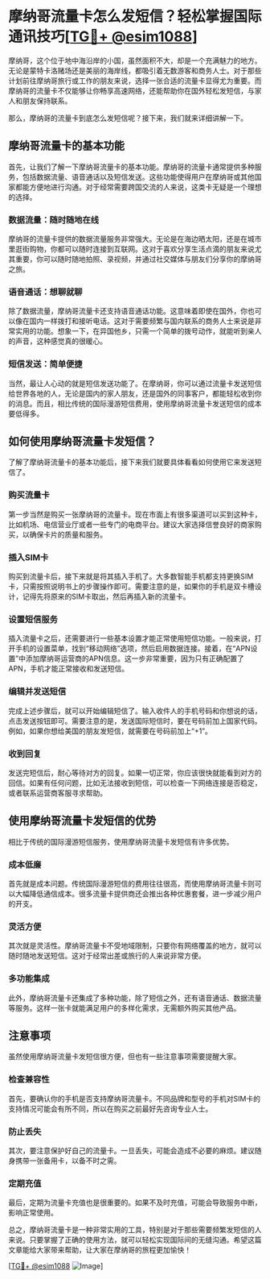 # 摩纳哥流量卡怎么发短信？轻松掌握国际通讯技巧[[TG💪+ @esim1088](https://t.me/s/esim1088)]

摩纳哥，这个位于地中海沿岸的小国，虽然面积不大，却是一个充满魅力的地方。无论是蒙特卡洛赌场还是美丽的海岸线，都吸引着无数游客和商务人士。对于那些计划前往摩纳哥旅行或工作的朋友来说，选择一张合适的流量卡显得尤为重要。而摩纳哥的流量卡不仅能够让你畅享高速网络，还能帮助你在国外轻松发短信，与家人和朋友保持联系。

那么，摩纳哥的流量卡到底怎么发短信呢？接下来，我们就来详细讲解一下。

## 摩纳哥流量卡的基本功能

首先，让我们了解一下摩纳哥流量卡的基本功能。摩纳哥的流量卡通常提供多种服务，包括数据流量、语音通话以及短信发送。这些功能使得用户在摩纳哥或其他国家都能方便地进行沟通。对于经常需要跨国交流的人来说，这类卡无疑是一个理想的选择。

### 数据流量：随时随地在线

摩纳哥的流量卡提供的数据流量服务非常强大。无论是在海边晒太阳，还是在城市里逛街购物，你都可以随时连接到互联网。这对于喜欢分享生活点滴的朋友来说尤其重要，你可以随时随地拍照、录视频，并通过社交媒体与朋友们分享你的摩纳哥之旅。

### 语音通话：想聊就聊

除了数据流量，摩纳哥流量卡还支持语音通话功能。这意味着即使在国外，你也可以像在国内一样拨打和接听电话。这对于需要频繁与国内联系的商务人士来说是非常实用的功能。想象一下，在异国他乡，只需一个简单的拨号动作，就能听到亲人的声音，这种感觉真的很暖心。

### 短信发送：简单便捷

当然，最让人心动的就是短信发送功能了。在摩纳哥，你可以通过流量卡发送短信给世界各地的人，无论是国内的家人朋友，还是国外的同事客户，都能轻松收到你的消息。而且，相比传统的国际漫游短信费用，使用摩纳哥流量卡发送短信的成本要低得多。

## 如何使用摩纳哥流量卡发短信？

了解了摩纳哥流量卡的基本功能后，接下来我们就要具体看看如何使用它来发送短信了。

### 购买流量卡

第一步当然是购买一张摩纳哥的流量卡。现在市面上有很多渠道可以买到这种卡，比如机场、电信营业厅或者一些专门的电商平台。建议大家选择信誉良好的商家购买，以确保卡片的质量和服务。

### 插入SIM卡

购买到流量卡后，接下来就是将其插入手机了。大多数智能手机都支持更换SIM卡，只需按照说明书上的步骤操作即可。需要注意的是，如果你的手机是双卡槽设计，记得先将原来的SIM卡取出，然后再插入新的流量卡。

### 设置短信服务

插入流量卡之后，还需要进行一些基本设置才能正常使用短信功能。一般来说，打开手机的设置菜单，找到“移动网络”选项，然后启用数据连接。接着，在“APN设置”中添加摩纳哥运营商的APN信息。这一步非常重要，因为只有正确配置了APN，手机才能正常接收和发送短信。

### 编辑并发送短信

完成上述步骤后，就可以开始编辑短信了。输入收件人的手机号码和你想说的话，点击发送按钮即可。需要注意的是，发送国际短信时，要在号码前加上国家代码。例如，如果你想给美国的朋友发短信，就需要在号码前加上“+1”。

### 收到回复

发送完短信后，耐心等待对方的回复。如果一切正常，你应该很快就能看到对方的回信。如果有任何问题，比如无法接收到短信，可以检查一下网络连接是否稳定，或者联系运营商客服寻求帮助。

## 使用摩纳哥流量卡发短信的优势

相比于传统的国际漫游短信服务，使用摩纳哥流量卡发短信有许多优势。

### 成本低廉

首先就是成本问题。传统国际漫游短信的费用往往很高，而使用摩纳哥流量卡则可以大幅降低通信成本。很多流量卡提供商还会推出各种优惠套餐，进一步减少用户的开支。

### 灵活方便

其次就是灵活性。摩纳哥流量卡不受地域限制，只要你有网络覆盖的地方，就可以随时随地发送短信。这对于经常出差或旅行的人来说非常方便。

### 多功能集成

此外，摩纳哥流量卡还集成了多种功能，除了短信之外，还有语音通话、数据流量等服务。这样一张卡就能满足用户的多样化需求，无需额外购买其他产品。

## 注意事项

虽然使用摩纳哥流量卡发短信很方便，但也有一些注意事项需要提醒大家。

### 检查兼容性

首先，要确认你的手机是否支持摩纳哥流量卡。不同品牌和型号的手机对SIM卡的支持情况可能会有所不同，所以在购买之前最好先咨询专业人士。

### 防止丢失

其次，要注意保护好自己的流量卡。一旦丢失，可能会造成不必要的麻烦。建议随身携带一张备用卡，以备不时之需。

### 定期充值

最后，定期为流量卡充值也是很重要的。如果不及时充值，可能会导致服务中断，影响正常使用。

总之，摩纳哥流量卡是一种非常实用的工具，特别是对于那些需要频繁发短信的人来说。只要掌握了正确的使用方法，就可以轻松实现国际间的无缝沟通。希望这篇文章能给大家带来帮助，让大家在摩纳哥的旅程更加愉快！

[[TG💪+ @esim1088](https://t.me/s/esim1088) ![Image](https://i.postimg.cc/4NQfJmqS/Snipaste-2025-05-13-00-14-12.png)]